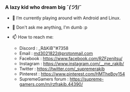 ### A lazy kid who dream big ¯_(ツ)_/¯
- 🔭 I’m currently playing around with Android and Linux.
- 💬 Don't ask me anything, I'm dumb :p
- 📫 How to reach me: 
 
  + Discord : _RΔKiB™#7358
  + Email : md3021822@protonmail.com
  + Facebook : https://www.facebook.com/RZFzenitsu/
  + Instagram : https://www.instagram.com/__me_rakib/
  + Twitter : https://twitter.com/_supremerakib
  + Pinterest : https://www.pinterest.com/HMTheBoy154
  + SupremeGamers forum : https://supreme-gamers.com/m/rzfrakib.44390/
